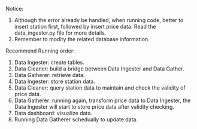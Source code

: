 Notice: 
1. Although the error already be handled, when running code, 
better to insert station first, followed by insert price data.
Read the data_ingester.py file for more details.
2. Remember to modity the related database information.


Recommend Running order:
1. Data Ingester: create tables.
2. Data Cleaner: build a bridge between Data Ingester and Data Gather.
3. Data Gatherer: retrieve data.
4. Data Ingester: store station data.
5. Data Cleaner: query station data to maintain and check the validity of price data.
6. Data Gatherer: running again, transform price data to Data Ingester, the Data Ingester will start to store price data after validity checking. 
7. Data dashboard: visualize data.
8. Running Data Gatherer schedually to update data.